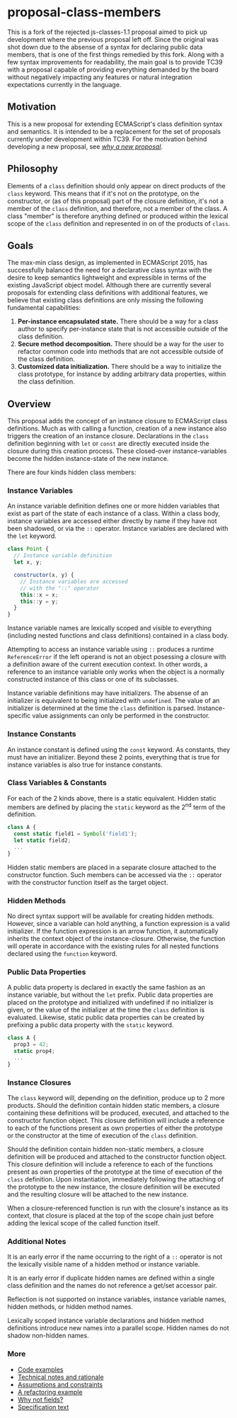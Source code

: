 # proposal-class-members
This is a fork of the rejected js-classes-1.1 proposal aimed to pick up development where the previous proposal left off. Since the original was shot down due to the absense of a syntax for declaring public data members, that is one of the first things remedied by this fork. Along with a few syntax improvements for readability, the main goal is to provide TC39 with a proposal capable of providing everything demanded by the board without negatively impacting any features or natural integration expectations currently in the language.

## Motivation

This is a new proposal for extending ECMAScript's class definition syntax and semantics. It is intended to be a replacement for the  set of proposals currently under development within TC39. For the motivation behind developing a new proposal, see *[why a new proposal](docs/motivation.md)*.

## Philosophy
Elements of a `class` definition should only appear on direct products of the `class` keyword. This means that if it's not on the prototype, on the constructor, or (as of this proposal) part of the closure definition, it's not a member of the `class` definition, and therefore, not a member of the class. A class "member" is therefore anything defined or produced within the lexical scope of the `class` definition and represented in on of the products of `class`.

## Goals

The max-min class design, as implemented in ECMAScript 2015, has successfully balanced the need for a declarative class syntax with the desire to keep semantics lightweight and expressible in terms of the existing JavaScript object model. Although there are currently several proposals for extending class definitions with additional features, we believe that existing class definitions are only missing the following fundamental capabilities:

1. **Per-instance encapsulated state.** There should be a way for a class author to specify per-instance state that is not accessible outside of the class definition.
2. **Secure method decomposition.** There should be a way for the user to refactor common code into methods that are not accessible outside of the class definition.
3. **Customized data initialization.** There should be a way to initialize the class prototype, for instance by adding arbitrary data properties, within the class definition.

## Overview

This proposal adds the concept of an instance closure to ECMAScript class definitions. Much as with calling a function, creation of a new instance also triggers the creation of an instance closure. Declarations in the `class` definition beginning with `let` or `const` are directly executed inside the closure during this creation process. These closed-over instance-variables become the hidden instance-state of the new instance. 

There are four kinds hidden class members:

### Instance Variables

An instance variable definition defines one or more hidden variables that exist as part of the state of each instance of a class. Within a class body, instance variables are accessed either directly by name if they have not been shadowed, or via the `::` operator. Instance variables are declared with the `let` keyword.

```js
class Point {
  // Instance variable definition
  let x, y;

  constructor(x, y) {
    // Instance variables are accessed
    // with the "::" operator
    this::x = x;
    this::y = y;
  }
}
```

Instance variable names are lexically scoped and visible to everything (including nested functions and class definitions) contained in a class body.

Attempting to access an instance variable using `::` produces a runtime `ReferenceError` if the left operand is not an object posessing a closure with a definition aware of the current execution context. In other words, a reference to an instance variable only works when the object is a normally constructed instance of this class or one of its subclasses.

Instance variable definitions may have initializers. The absense of an initializer is equivalent to being initialized with `undefined`. The value of an initializer is determined at the time the `class` definition is parsed. Instance-specific value assignments can only be performed in the constructor.

### Instance Constants

An instance constant is defined using the `const` keyword. As constants, they must have an initializer. Beyond these 2 points, everything that is true for instance variables is also true for instance constants.

### Class Variables & Constants

For each of the 2 kinds above, there is a static equivalent. Hidden static members are defined by placing the `static` keyword as the 2<sup>nd</sup> term of the definition.

```js
class A {
  const static field1 = Symbol('field1');
  let static field2;
  ...
}
```

Hidden static members are placed in a separate closure attached to the constructor function. Such members can be accessed via the `::` operator with the constructor function itself as the target object.

### Hidden Methods

No direct syntax support will be available for creating hidden methods. However, since a variable can hold anything, a function expression is a valid initializer. If the function expression is an arrow function, it automatically inherits the context object of the instance-closure. Otherwise, the function will operate in accordance with the existing rules for all nested functions declared using the `function` keyword.

### Public Data Properties

A public data property is declared in exactly the same fashion as an instance variable, but without the `let` prefix. Public data properties are placed on the prototype and initialized with undefined if no initializer is given, or the value of the initializer at the time the `class` definition is evaluated. Likewise, static public data properties can be created by prefixing a public data property with the `static` keyword.

```js
class A {
  prop3 = 42;
  static prop4;
  ...
}
```

### Instance Closures

The `class` keyword will, depending on the definition, produce up to 2 more products. Should the definition contain hidden static members, a closure containing these definitions will be produced, executed, and attached to the constructor function object. This closure definition will include a reference to each of the functions present as own properties of either the prototype or the constructor at the time of execution of the `class` definition.

Should the definition contain hidden non-static members, a closure definition will be produced and attached to the constructor function object. This closure definition will include a reference to each of the functions present as own properties of the prototype at the time of execution of the `class` definition. Upon instantiation, immediately following the attaching of the prototype to the new instance, the closure definition will be executed and the resulting closure will be attached to the new instance.

When a closure-referenced function is run with the closure's instance as its context, that closure is placed at the top of the scope chain just before adding the lexical scope of the called function itself.

### Additional Notes

It is an early error if the name occurring to the right of a `::` operator is not the lexically visible name of a hidden method or instance variable.

It is an early error if duplicate hidden names are defined within a single class definition and the names do not reference a get/set accessor pair.

Reflection is not supported on instance variables, instance variable names, hidden methods, or hidden method names.

Lexically scoped instance variable declarations and hidden method definitions introduce new names into a parallel scope. Hidden names do not shadow non-hidden names.

### More

- [Code examples](https://github.com/rdking/proposal-class-members/tree/master/examples)
- [Technical notes and rationale](docs/rationale.md)
- [Assumptions and constraints](docs/assumptions-and-constraints.md)
- [A refactoring example](docs/refactoring.md)
- [Why not fields?](docs/why-not-fields.md)
- [Specification text](https://zenparsing.github.io/js-classes-1.1/)

